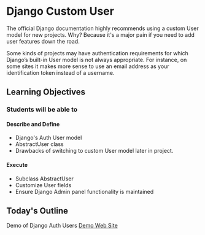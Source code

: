 # Django Custom User

The official Django documentation highly recommends using a custom User model for new projects. Why? Because it's a major pain if you need to add user features down the road.

Some kinds of projects may have authentication requirements for which Django’s built-in User model is not always appropriate. For instance, on some sites it makes more sense to use an email address as your identification token instead of a username.

## Learning Objectives

### Students will be able to

#### Describe and Define

- Django's Auth User model
- AbstractUser class
- Drawbacks of switching to custom User model later in project.

#### Execute

- Subclass AbstractUser
- Customize User fields
- Ensure Django Admin panel functionality is maintained

## Today's Outline

Demo of Django Auth Users
[Demo Web Site](https://learndjango.com/tutorials/django-custom-user-model)
